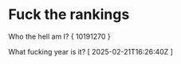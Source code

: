 # Fuck the rankings

Who the hell am I?
{ 10191270 }

What fucking year is it?
[ 2025-02-21T16:26:40Z ]
